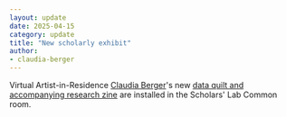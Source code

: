 ```yaml
---
layout: update
date: 2025-04-15
category: update
title: "New scholarly exhibit"
author:
- claudia-berger
---
```


Virtual Artist-in-Residence [Claudia Berger](/people/claudia-berger)'s new [data quilt and accompanying research zine](/work/footpath-for-the-people) are installed in the Scholars' Lab Common room.